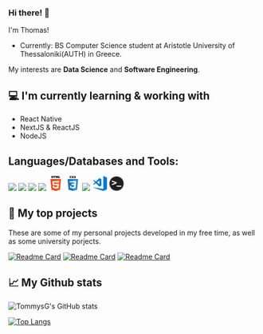 ### Hi there! 👋

<!--
**TommysG/TommysG** is a ✨ _special_ ✨ repository because its `README.md` (this file) appears on your GitHub profile.

Here are some ideas to get you started:

- 🔭 I’m currently working on ...
- 🌱 I’m currently learning ...
- 👯 I’m looking to collaborate on ...
- 🤔 I’m looking for help with ...
- 💬 Ask me about ...
- 📫 How to reach me: ...
- 😄 Pronouns: ...
- ⚡ Fun fact: ...
-->

I'm Thomas!
* Currently: BS Computer Science student at Aristotle University of Thessaloniki(AUTH) in Greece.

My interests are **Data Science** and **Software Engineering**.


## 💻 I'm currently learning & working with

* React Native
* NextJS & ReactJS
* NodeJS

## Languages/Databases and Tools:
<code><img height="30" src="https://cdn.iconscout.com/icon/free/png-512/java-43-569305.png"></code>
<code><img height="30" src="https://cdn.iconscout.com/icon/free/png-512/javascript-2752148-2284965.png"></code>
<code><img height="30" src="https://raw.githubusercontent.com/mongodb/mongo/master/docs/leaf.svg"></code>
<code><img height="30" src="https://camo.githubusercontent.com/5ebc638bb3e5113c5a87a5462197c35f40f7185ea9940e7723846b6e403f8a6b/68747470733a2f2f6372656174652d72656163742d6170702e6465762f696d672f6c6f676f2e737667"></code>
<code><img height="30" src="https://raw.githubusercontent.com/github/explore/80688e429a7d4ef2fca1e82350fe8e3517d3494d/topics/html/html.png"></code>
<code><img height="30" src="https://raw.githubusercontent.com/github/explore/80688e429a7d4ef2fca1e82350fe8e3517d3494d/topics/css/css.png"></code>
<code><img height="30" src="https://avatars.githubusercontent.com/u/1335026?s=200&v=4"></code>
<code><img height="30" src="https://raw.githubusercontent.com/github/explore/80688e429a7d4ef2fca1e82350fe8e3517d3494d/topics/visual-studio-code/visual-studio-code.png"></code>
<code><img height="30" src="https://raw.githubusercontent.com/github/explore/80688e429a7d4ef2fca1e82350fe8e3517d3494d/topics/terminal/terminal.png"></code>




## 🚧 My top projects

These are some of my personal projects developed in my free time, as well as some university porjects.

[![Readme Card](https://github-readme-stats.vercel.app/api/pin/?username=TommysG&repo=imessenger-web-app&theme=tokyonight)](https://github.com/TommysG/imessenger-web-app)
[![Readme Card](https://github-readme-stats.vercel.app/api/pin/?username=TommysG&repo=Memory-Card-Game&theme=tokyonight)](https://github.com/TommysG/Memory-Card-Game)
[![Readme Card](https://github-readme-stats.vercel.app/api/pin/?username=TommysG&repo=covid19-tracker&theme=tokyonight)](https://github.com/TommysG/covid19-tracker)


## 📈 My Github stats

![TommysG's GitHub stats](https://github-readme-stats.vercel.app/api?username=TommysG&show_icons=true&theme=tokyonight)

[![Top Langs](https://github-readme-stats.vercel.app/api/top-langs/?username=TommysG&show_icons=true&theme=tokyonight)](https://github.com/TommysG)
